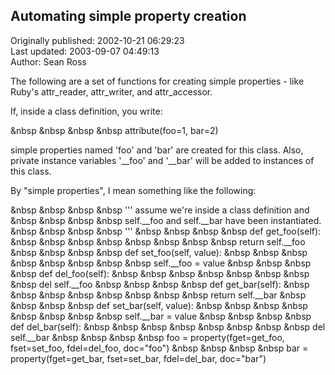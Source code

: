 ## Automating simple property creation  
Originally published: 2002-10-21 06:29:23  
Last updated: 2003-09-07 04:49:13  
Author: Sean Ross  
  
The following are a set of functions for creating simple properties -
like Ruby's attr_reader, attr_writer, and attr_accessor.

If, inside a class definition, you write:

&nbsp &nbsp &nbsp &nbsp attribute(foo=1, bar=2)

simple properties named 'foo' and 'bar' are created for this class.
Also, private instance variables '__foo' and '__bar' will be added
to instances of this class.

By "simple properties", I mean something like the following:

&nbsp &nbsp &nbsp &nbsp ''' assume we're inside a class definition and
&nbsp &nbsp &nbsp &nbsp  self.__foo and self.__bar have been instantiated.
&nbsp &nbsp &nbsp &nbsp '''
&nbsp &nbsp &nbsp &nbsp def get_foo(self):
&nbsp &nbsp &nbsp &nbsp &nbsp &nbsp &nbsp &nbsp return self.__foo
&nbsp &nbsp &nbsp &nbsp def set_foo(self, value):
&nbsp &nbsp &nbsp &nbsp &nbsp &nbsp &nbsp &nbsp self.__foo = value
&nbsp &nbsp &nbsp &nbsp def del_foo(self):
&nbsp &nbsp &nbsp &nbsp &nbsp &nbsp &nbsp &nbsp del self.__foo
&nbsp &nbsp &nbsp &nbsp def get_bar(self):
&nbsp &nbsp &nbsp &nbsp &nbsp &nbsp &nbsp &nbsp return self.__bar
&nbsp &nbsp &nbsp &nbsp def set_bar(self, value):
&nbsp &nbsp &nbsp &nbsp &nbsp &nbsp &nbsp &nbsp self.__bar = value
&nbsp &nbsp &nbsp &nbsp def del_bar(self):
&nbsp &nbsp &nbsp &nbsp &nbsp &nbsp &nbsp &nbsp del self.__bar
&nbsp &nbsp &nbsp &nbsp foo = property(fget=get_foo, fset=set_foo, fdel=del_foo, doc="foo")
&nbsp &nbsp &nbsp &nbsp bar = property(fget=get_bar, fset=set_bar, fdel=del_bar, doc="bar")